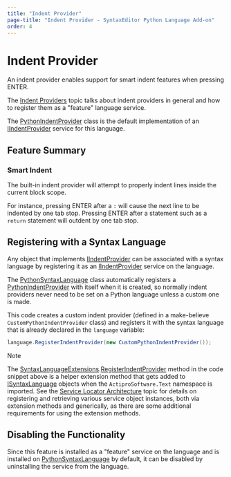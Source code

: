 ```yaml
---
title: "Indent Provider"
page-title: "Indent Provider - SyntaxEditor Python Language Add-on"
order: 4
---
```

# Indent Provider

An indent provider enables support for smart indent features when pressing ENTER.

The [Indent Providers](../../user-interface/input-output/indent-providers.md) topic talks about indent providers in general and how to register them as a "feature" language service.

The [PythonIndentProvider](xref:ActiproSoftware.Text.Languages.Python.Implementation.PythonIndentProvider) class is the default implementation of an [IIndentProvider](xref:ActiproSoftware.Windows.Controls.SyntaxEditor.IIndentProvider) service for this language.

## Feature Summary

### Smart Indent

The built-in indent provider will attempt to properly indent lines inside the current block scope.

For instance, pressing ENTER after a `:` will cause the next line to be indented by one tab stop.  Pressing ENTER after a statement such as a `return` statement will outdent by one tab stop.

## Registering with a Syntax Language

Any object that implements [IIndentProvider](xref:ActiproSoftware.Windows.Controls.SyntaxEditor.IIndentProvider) can be associated with a syntax language by registering it as an [IIndentProvider](xref:ActiproSoftware.Windows.Controls.SyntaxEditor.IIndentProvider) service on the language.

The [PythonSyntaxLanguage](xref:ActiproSoftware.Text.Languages.Python.Implementation.PythonSyntaxLanguage) class automatically registers a [PythonIndentProvider](xref:ActiproSoftware.Text.Languages.Python.Implementation.PythonIndentProvider) with itself when it is created, so normally indent providers never need to be set on a Python language unless a custom one is made.

This code creates a custom indent provider (defined in a make-believe `CustomPythonIndentProvider` class) and registers it with the syntax language that is already declared in the `language` variable:

```csharp
language.RegisterIndentProvider(new CustomPythonIndentProvider());
```

> [!NOTE]
> The [SyntaxLanguageExtensions](xref:ActiproSoftware.Text.SyntaxLanguageExtensions).[RegisterIndentProvider](xref:ActiproSoftware.Text.SyntaxLanguageExtensions.RegisterIndentProvider*) method in the code snippet above is a helper extension method that gets added to [ISyntaxLanguage](xref:ActiproSoftware.Text.ISyntaxLanguage) objects when the `ActiproSoftware.Text` namespace is imported.  See the [Service Locator Architecture](../../language-creation/service-locator-architecture.md) topic for details on registering and retrieving various service object instances, both via extension methods and generically, as there are some additional requirements for using the extension methods.

## Disabling the Functionality

Since this feature is installed as a "feature" service on the language and is installed on [PythonSyntaxLanguage](xref:ActiproSoftware.Text.Languages.Python.Implementation.PythonSyntaxLanguage) by default, it can be disabled by uninstalling the service from the language.
